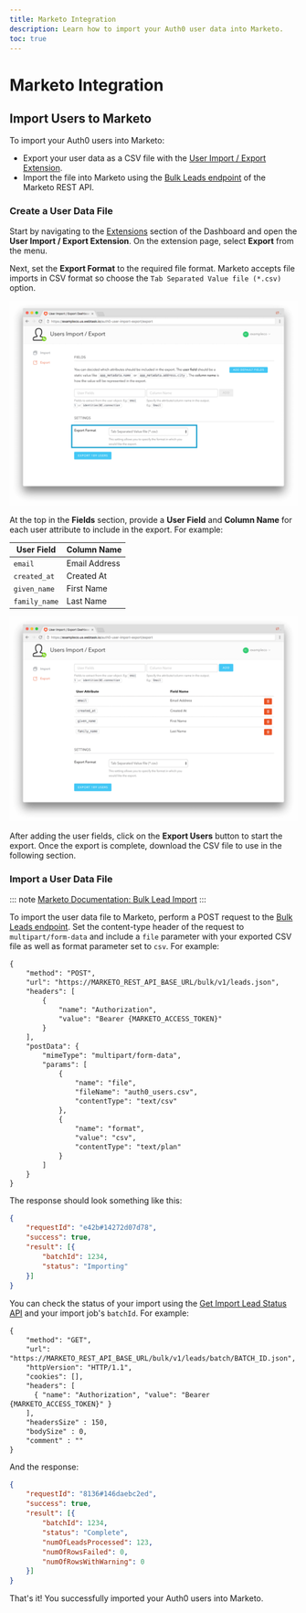 ```yaml
---
title: Marketo Integration
description: Learn how to import your Auth0 user data into Marketo.
toc: true
---
```


# Marketo Integration

## Import Users to Marketo

To import your Auth0 users into Marketo:

- Export your user data as a CSV file with the [User Import / Export Extension](/extensions/user-import-export).
- Import the file into Marketo using the [Bulk Leads endpoint](http://developers.marketo.com/rest-api/endpoint-reference/lead-database-endpoint-reference/#/Bulk_Leads) of the Marketo REST API.

### Create a User Data File

Start by navigating to the [Extensions](${manage_url}/#/extensions) section of the Dashboard and open the **User Import / Export Extension**. On the extension page, select **Export** from the menu.

Next, set the **Export Format** to the required file format. Marketo accepts file imports in CSV format so choose the `Tab Separated Value file (*.csv)` option.

![User Import/Export Extension Format](/media/articles/integrations/marketing/import-export-set-format.png)

At the top in the **Fields** section, provide a **User Field** and **Column Name** for each user attribute to include in the export. For example:

User Field | Column Name
-----------|------------
`email` | Email Address
`created_at` | Created At
`given_name` | First Name
`family_name` | Last Name

![User Import/Export Extension Fields](/media/articles/integrations/marketing/import-export-fields.png)

After adding the user fields, click on the **Export Users** button to start the export. Once the export is complete, download the CSV file to use in the following section.

### Import a User Data File

::: note
[Marketo Documentation: Bulk Lead Import](http://developers.marketo.com/rest-api/bulk-import/bulk-lead-import/)
:::

To import the user data file to Marketo, perform a POST request to the [Bulk Leads endpoint](http://developers.marketo.com/rest-api/endpoint-reference/lead-database-endpoint-reference/#/Bulk_Leads). Set the content-type header of the request to `multipart/form-data` and include a `file` parameter with your exported CSV file as well as format parameter set to `csv`. For example:

```har
{
    "method": "POST",
    "url": "https://MARKETO_REST_API_BASE_URL/bulk/v1/leads.json",
    "headers": [
        {
            "name": "Authorization",
            "value": "Bearer {MARKETO_ACCESS_TOKEN}"
        }
    ],
    "postData": {
        "mimeType": "multipart/form-data",
        "params": [
            {
                "name": "file",
                "fileName": "auth0_users.csv",
                "contentType": "text/csv"
            },
            {
                "name": "format",
                "value": "csv",
                "contentType": "text/plan"
            }
        ]
    }
}
```

The response should look something like this:

```json
{
    "requestId": "e42b#14272d07d78",
    "success": true,
    "result": [{
        "batchId": 1234,
        "status": "Importing"
    }]
}
```

You can check the status of your import using the [Get Import Lead Status API]() and your import job's `batchId`. For example:

```har
{
    "method": "GET",
    "url": "https://MARKETO_REST_API_BASE_URL/bulk/v1/leads/batch/BATCH_ID.json",
    "httpVersion": "HTTP/1.1",
    "cookies": [],
    "headers": [
      { "name": "Authorization", "value": "Bearer {MARKETO_ACCESS_TOKEN}" }
    ],
    "headersSize" : 150,
    "bodySize" : 0,
    "comment" : ""
}
```

And the response:

```json
{
    "requestId": "8136#146daebc2ed",
    "success": true,
    "result": [{
        "batchId": 1234,
        "status": "Complete",
        "numOfLeadsProcessed": 123,
        "numOfRowsFailed": 0,
        "numOfRowsWithWarning": 0
    }]
}
```

That's it! You successfully imported your Auth0 users into Marketo.
